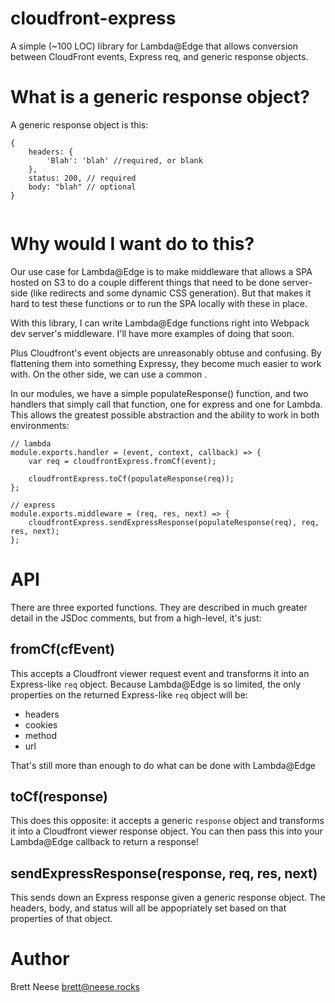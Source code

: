 # cloudfront-express

A simple (~100 LOC) library for Lambda@Edge that allows conversion between CloudFront events, Express req, and generic response objects.

# What is a generic response object?

A generic response object is this:

```
{
    headers: {
        'Blah': 'blah' //required, or blank
    },
    status: 200, // required
    body: "blah" // optional
}


```
# Why would I want do to this?

Our use case for Lambda@Edge is to make middleware that allows a SPA hosted on S3 to do a couple different things that need to be done server-side (like redirects and some dynamic CSS generation). But that makes it hard to test these functions or to run the SPA locally with these in place. 

With this library, I can write Lambda@Edge functions right into Webpack dev server's middleware. I'll have more examples of doing that soon. 

Plus Cloudfront's event objects are unreasonably obtuse and confusing. By flattening them into something Expressy, they become much easier to work with. On the other side, we can use a common .

In our modules, we have a simple populateResponse() function, and two handlers that simply call that function, one for express and one for Lambda. This allows the greatest possible abstraction and the ability to work in both environments:

```
// lambda
module.exports.handler = (event, context, callback) => {
	var req = cloudfrontExpress.fromCf(event);

	cloudfrontExpress.toCf(populateResponse(req));
};

// express
module.exports.middleware = (req, res, next) => {
	cloudfrontExpress.sendExpressResponse(populateResponse(req), req, res, next);
};
```
# API 

There are three exported functions. They are described in much greater detail in the JSDoc comments, but from a high-level, it's just:

## fromCf(cfEvent)

This accepts a Cloudfront viewer request event and transforms it into an Express-like `req` object. Because Lambda@Edge is so limited, the only properties on the returned Express-like `req` object will be:

- headers
- cookies
- method
- url

That's still more than enough to do what can be done with Lambda@Edge

## toCf(response)

This does this opposite: it accepts a generic `response` object and transforms it into a Cloudfront viewer response object. You can then pass this into your Lambda@Edge callback to return a response! 

## sendExpressResponse(response, req, res, next)

This sends down an Express response given a generic response object. The headers, body, and status will all be appopriately set based on that properties of that object. 

# Author 
Brett Neese <brett@neese.rocks>